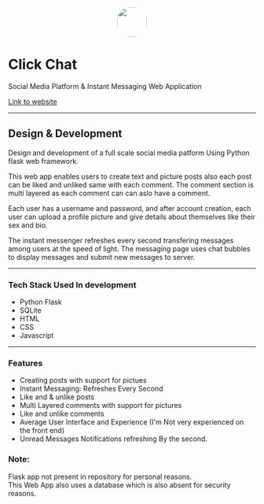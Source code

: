<center><img src="https://hardope.pythonanywhere.com/static/icon.png" width=60 style="border-radius: 25px"></center>

# Click Chat

Social Media Platform & Instant Messaging Web Application<br>

[Link to website](https://hardope.pythonanywhere.com)

---

## Design & Development

Design and development of a full scale social media patform Using Python flask web framework.<br>

This web app enables users to create text and picture posts also each post can be liked and unliked same with each comment. The comment section is multi layered as each comment can can aslo have a comment.<br>

Each user has a username and password, and after account creation, each user can upload a profile picture and give details about themselves like their sex and bio.<br>

The instant messenger refreshes every second transfering messages among users at the speed of light. The messaging page uses chat bubbles to display messages and submit new messages to server.

---

### Tech Stack Used In development
* Python Flask
* SQLite
* HTML
* CSS
* Javascript

---

### Features
* Creating posts with support for pictues
* Instant Messaging: Refreshes Every Second
* Like and & unlike posts
* Multi Layered comments with support for pictures
* Like and unlike comments
* Average User Interface and Experience (I'm Not very experienced on the front end)
* Unread Messages Notifications refreshing By the second.


### Note:
Flask app not present in repository for personal reasons.<br>
This Web App also uses a database which is also absent for security reasons.